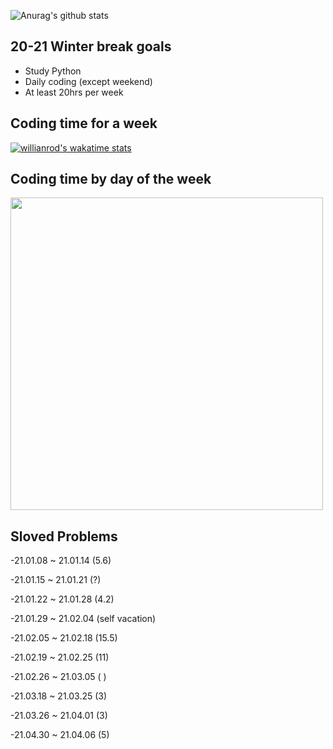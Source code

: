 <!--START_SECTION:waka-->
<!--END_SECTION:waka-->

![Anurag's github stats](https://github-readme-stats.vercel.app/api?username=vinivin153&theme=dark&show_icons=true)

<h2>20-21 Winter break goals</h2>

- Study Python
- Daily coding (except weekend)
- At least 20hrs per week


<h2>Coding time for a week</h2>

[![willianrod's wakatime stats](https://github-readme-stats.vercel.app/api/wakatime?username=vinivin153&v=2)](https://github.com/anuraghazra/github-readme-stats)


<h2>
 Coding time by day of the week
  </h2>

<img src="https://wakatime.com/share/@vinivin153/b8efcbcb-25bf-46c0-8c76-d263f3f62f32.svg" width="500">


<h2>
 Sloved Problems
</h2>
 <div>
 <p>-21.01.08 ~ 21.01.14 (5.6)</p>
 <p>-21.01.15 ~ 21.01.21 (?)</p>
 <p>-21.01.22 ~ 21.01.28 (4.2)</p>
 <p>-21.01.29 ~ 21.02.04 (self vacation)</p>
 <p>-21.02.05 ~ 21.02.18 (15.5)</p>
 <p>-21.02.19 ~ 21.02.25 (11)</p>
 <p>-21.02.26 ~ 21.03.05 ( )</p>
 <p>-21.03.18 ~ 21.03.25 (3)</p>
 <p>-21.03.26 ~ 21.04.01 (3)</p>
 <p>-21.04.30 ~ 21.04.06 (5)</p>
  </div>

